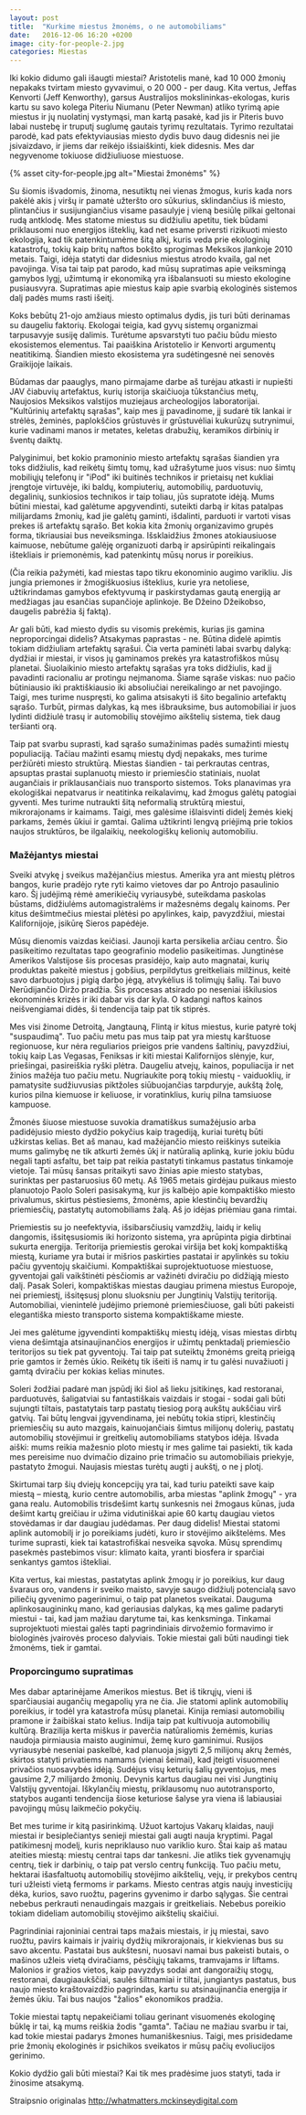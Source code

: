 ```yaml
---
layout: post
title:  "Kurkime miestus žmonėms, o ne automobiliams"
date:   2016-12-06 16:20 +0200
image: city-for-people-2.jpg
categories: Miestas
---
```


<p class="italic">Iki kokio didumo gali išaugti miestai? Aristotelis manė, kad 10 000 žmonių nepakaks
tvirtam miesto gyvavimui, o 20 000 - per daug. Kita vertus, Jeffas Kenvorti (Jeff Kenworthy), garsus Australijos mokslininkas-ekologas, kuris kartu su savo kolega
Piteriu Niumanu (Peter Newman) atliko tyrimą apie miestus ir jų nuolatinį vystymąsi,
man kartą pasakė, kad jis ir Piteris buvo labai nustebę ir truputį suglumę gautais tyrimų
rezultatais. Tyrimo rezultatai parodė, kad pats efektyviausias miesto dydis buvo daug
didesnis nei jie įsivaizdavo, ir jiems dar reikėjo išsiaiškinti, kiek didesnis. Mes dar
negyvenome tokiuose didžiuliuose miestuose.</p>

{% asset city-for-people.jpg alt="Miestai žmonėms" %}

<p>Su šiomis išvadomis, žinoma, nesutiktų nei vienas žmogus, kuris kada nors pakėlė akis
į viršų ir pamatė užteršto oro sūkurius, sklindančius iš miesto, plintančius ir
susijungiančius visame pasaulyje į vieną besiūlę pilkai geltonai rudą antklodę. Mes
statome miestus su didžiuliu apetitu, tiek būdami priklausomi nuo energijos išteklių, kad
net esame priversti rizikuoti miesto ekologija, kad tik patenkintumėme šitą alkį, kuris
veda prie ekologinių katastrofų, tokių kaip britų naftos bokšto sprogimas Meksikos
įlankoje 2010 metais. Taigi, idėja statyti dar didesnius miestus atrodo kvaila, gal net
pavojinga. Visa tai taip pat parodo, kad mūsų supratimas apie veiksmingą gamybos lygį,
užimtumą ir ekonomiką yra išbalansuoti su miesto ekologine pusiausvyra. Supratimas
apie miestus kaip apie svarbią ekologinės sistemos dalį padės mums rasti išeitį.</p>

<p>Koks bebūtų 21-ojo amžiaus miesto optimalus dydis, jis turi būti derinamas su daugeliu faktorių.
Ekologai teigia, kad gyvų sistemų organizmai tarpusavyje susiję dalimis. Turėtume apsvarstyti
tuo pačiu būdu miesto ekosistemos elementus. Tai paaiškina Aristotelio ir Kenvorti argumentų
neatitikimą. Šiandien miesto ekosistema yra sudėtingesnė nei senovės Graikijoje laikais.</p>

<p>Būdamas dar paauglys, mano pirmajame darbe aš turėjau atkasti ir nupiešti JAV čiabuvių
artefaktus, kurių istorija skaičiuoja tūkstančius metų, Naujosios Meksikos valstijos muziejaus
archeologijos laboratorijai. "Kultūrinių artefaktų sąrašas", kaip mes jį pavadinome, jį sudarė tik
lankai ir strėlės, žeminės, paplokščios grūstuvės ir grūstuvėliai kukurūzų sutrynimui, kurie
vadinami manos ir metates, keletas drabužių, keramikos dirbinių ir šventų daiktų.</p>

<p>Palyginimui, bet kokio pramoninio miesto artefaktų sąrašas šiandien yra toks didžiulis, kad
reikėtų šimtų tomų, kad užrašytume juos visus: nuo šimtų mobiliųjų telefonų ir "iPod" iki buitinės
technikos ir prietaisų net kukliai įrengtoje virtuvėje, iki baldų, kompiuterių, automobilių,
parduotuvių, degalinių, sunkiosios technikos ir taip toliau, jūs supratote idėją. Mums būtini
miestai, kad galėtume apgyvendinti, suteikti darbą ir kitas patalpas milijardams žmonių, kad jie
galėtų gaminti, išdalinti, parduoti ir vartoti visas prekes iš artefaktų sąrašo. Bet kokia kita žmonių
organizavimo grupės forma, tikriausiai bus neveiksminga. Išsklaidžius žmones
atokiausiuose kaimuose, nebūtume galėję organizuoti darbą ir apsirūpinti reikalingais ištekliais ir priemonėmis, kad patenkintų mūsų norus ir poreikius.</p>

<p>(Čia reikia pažymėti, kad miestas tapo tikru ekonominio augimo varikliu. Jis jungia priemones ir
žmogiškuosius išteklius, kurie yra netoliese, užtikrindamas gamybos efektyvumą ir
paskirstydamas gautą energiją ar medžiagas jau esančias supančioje aplinkoje. Be Džeino Džeikobso, daugelis pabrėžia šį faktą).</p>

<p>Ar gali būti, kad miesto dydis su visomis prekėmis, kurias jis gamina neproporcingai didelis?
Atsakymas paprastas - ne. Būtina didelė apimtis tokiam didžiuliam artefaktų sąrašui. Čia verta
paminėti labai svarbų dalyką: dydžiai ir miestai, ir visos jų gaminamos prekės yra katastrofiškos
mūsų planetai. Šiuolaikinio miesto artefaktų sąrašas yra toks didžiulis, kad jį pavadinti racionaliu
ar protingu neįmanoma. Šiame sąraše viskas: nuo pačio būtiniausio iki praktiškiausio iki
absoliučiai nereikalingo ar net pavojingo. Taigi, mes turime nuspręsti, ko galima atsisakyti iš šito
begalinio artefaktų sąrašo. Turbūt, pirmas dalykas, ką mes išbrauksime, bus automobiliai ir juos
lydinti didžiulė trasų ir automobilių stovėjimo aikštelių sistema, tiek daug teršianti orą.</p>

<p>Taip pat svarbu suprasti, kad sąrašo sumažinimas padės sumažinti miestų populiaciją. Tačiau
mažinti esamų miestų dydį nepakaks, mes turime peržiūrėti miesto struktūrą. Miestas šiandien -
tai perkrautas centras, apsuptas prastai suplanuotų miesto ir priemiesčio statiniais, nuolat
augančiais ir priklausančiais nuo transporto sistemos. Toks planavimas yra ekologiškai
nepatvarus ir neatitinka reikalavimų, kad žmogus galėtų patogiai gyventi. Mes turime nutraukti
šitą neformalią struktūrą miestui, mikrorajonams ir kaimams. Taigi, mes galėsime išlaisvinti
didelį žemės kiekį parkams, žemės ūkiui ir gamtai. Galima užtikrinti lengvą priėjimą prie tokios
naujos struktūros, be ilgalaikių, neekologiškų kelionių automobiliu.</p>

<h3>Mažėjantys miestai</h3>

<p>Sveiki atvykę į sveikus mažėjančius miestus. Amerika yra ant miestų plėtros bangos, kurie
pradėjo ryte ryti kaimo vietoves dar po Antrojo pasaulinio karo. Šį judėjimą rėmė amerikiečių
vyriausybė, suteikdama paskolas būstams, didžiulėms automagistralėms ir mažesnėms degalų
kainoms. Per kitus dešimtmečius miestai plėtėsi po apylinkes, kaip, pavyzdžiui, miestai Kalifornijoje, įsikūrę Sieros papėdėje.</p>

<p>Mūsų dienomis vaizdas keičiasi. Jaunoji karta persikelia arčiau centro. Šio pasikeitimo
rezultatas tapo geografinio modelio pasikeitimas. Jungtinėse Amerikos Valstijose šis procesas
prasidėjo, kaip auto magnatai, kurių produktas pakeitė miestus į gobšius, perpildytus greitkeliais
milžinus, keitė savo darbuotojus į pigią darbo jėgą, atvykėlius iš tolimųjų šalių. Tai buvo
Nerūdijančio Diržo pradžia. Šis procesas atsirado po neseniai iškilusios ekonominės krizės ir iki
dabar vis dar kyla. O kadangi naftos kainos neišvengiamai didės, ši tendencija taip pat tik stiprės.</p>

<p>Mes visi žinome Detroitą, Jangtauną, Flintą ir kitus miestus, kurie patyrė tokį "suspaudimą".
Tuo pačiu metu pas mus taip pat yra miestų karštuose regionuose, kur nėra reguliarios prieigos
prie vandens šaltinių, pavyzdžiui, tokių kaip Las Vegasas, Feniksas ir kiti miestai Kalifornijos
slėnyje, kur, priešingai, pasireiškia ryški plėtra. Daugeliu atvejų, kainos, populiacija ir net žinios
mažėja tuo pačiu metu. Nugriaukite porą tokių miestų - vaiduoklių, ir pamatysite sudžiuvusias
piktžoles siūbuojančias tarpduryje, aukštą žolę, kurios pilna kiemuose ir keliuose, ir voratinklius, kurių pilna tamsiuose kampuose.</p>

<p>Žmonės šiuose miestuose suvokia dramatiškus sumažėjusio arba padidėjusio miesto dydžio
pokyčius kaip tragediją, kuriai turėtų būti užkirstas kelias. Bet aš manau, kad mažėjančio
miesto reiškinys suteikia mums galimybę ne tik atkurti žemės ūkį ir natūralią aplinką, kurie jokiu
būdu negali tapti asfaltu, bet taip pat reikia pastatyti tinkamus pastatus tinkamoje vietoje. Tai
mūsų šansas pritaikyti savo žinias apie miesto statybas, surinktas per pastaruosius 60 metų. Aš
1965 metais girdėjau puikaus miesto planuotojo Paolo Soleri pasisakymą, kur jis kalbėjo apie
kompaktiško miesto privalumus, skirtus pėstiesiems, žmonėms, apie klestinčių bevardžių
priemiesčių, pastatytų automobiliams žalą. Aš jo idėjas priėmiau gana rimtai.</p>

<p>Priemiestis su jo neefektyvia, išsibarsčiusių vamzdžių, laidų ir kelių dangomis, išsitęsusiomis iki
horizonto sistema, yra aprūpinta pigia dirbtinai sukurta energija. Teritorija priemiestis gerokai
viršija bet kokį kompaktišką miestą, kuriame yra butai ir mišrios paskirties pastatai ir apylinkės
su tokiu pačiu gyventojų skaičiumi. Kompaktiškai suprojektuotuose miestuose, gyventojai gali
vaikštinėti pėsčiomis ar važinėti dviračiu po didžiąją miesto dalį. Pasak Soleri, kompaktiškas
miestas daugiau primena miestus Europoje, nei priemiestį, išsitęsusį plonu sluoksniu per
Jungtinių Valstijų teritoriją. Automobiliai, vienintelė judėjimo priemonė priemiesčiuose, gali būti
pakeisti elegantiška miesto transporto sistema kompaktiškame mieste.</p>

<p>Jei mes galėtume įgyvendinti kompaktiškų miestų idėją, visas miestas dirbtų viena dešimtąja
atsinaujinančios energijos ir užimtų penktadalį priemiesčio teritorijos su tiek pat gyventojų. Tai
taip pat suteiktų žmonėms greitą prieigą prie gamtos ir žemės ūkio. Reikėtų tik išeiti iš namų ir
tu galėsi nuvažiuoti į gamtą dviračiu per kokias kelias minutes.</p>

<p>Soleri žodžiai padarė man įspūdį iki šiol aš lieku įsitikinęs, kad restoranai, parduotuvės,
šaligatviai su fantastiškais vaizdais ir stogai - sodai gali būti sujungti tiltais, pastatytais tarp
pastatų tiesiog porą aukštų aukščiau virš gatvių. Tai būtų lengvai įgyvendinama, jei nebūtų
tokia stipri, klestinčių priemiesčių su auto mazgais, kainuojančiais šimtus milijonų dolerių,
pastatų automobilių stovėjimui ir greitkelių automobiliams statybos idėja. Išvada aiški: mums
reikia mažesnio ploto miestų ir mes galime tai pasiekti, tik kada mes pereisime nuo dvimačio
dizaino prie trimačio su automobiliais priekyje, pastatyto žmogui. Naujasis miestas turėtų augti į aukštį, o ne į plotį.</p>

<p>Skirtumai tarp šių dviejų koncepcijų yra tai, kad turiu pateikti save kaip miestą – miestą, kurio
centre automobilis, arba miestas "aplink žmogų" - yra gana realu. Automobilis trisdešimt kartų
sunkesnis nei žmogaus kūnas, juda dešimt kartų greičiau ir užima vidutiniškai apie 60 kartų
daugiau vietos stovėdamas ir dar daugiau judėdamas. Per daug didelis! Miestai statomi aplink
automobilį ir jo poreikiams judėti, kuro ir stovėjimo aikštelėms. Mes turime suprasti, kiek tai
katastrofiškai nesveika sąvoka. Mūsų sprendimų pasekmės pastebimos visur: klimato kaita, yranti biosfera ir sparčiai senkantys gamtos ištekliai.</p>

<p>Kita vertus, kai miestas, pastatytas aplink žmogų ir jo poreikius, kur daug švaraus oro, vandens
ir sveiko maisto, savyje saugo didžiulį potencialą savo piliečių gyvenimo pagerinimui, o taip pat
planetos sveikatai. Dauguma aplinkosaugininkų mano, kad geriausias dalykas, ką mes galime
padaryti miestui - tai, kad jam mažiau darytume tai, kas kenksminga. Tinkamai suprojektuoti
miestai galės tapti pagrindiniais dirvožemio formavimo ir biologinės įvairovės proceso dalyviais.
Tokie miestai gali būti naudingi tiek žmonėms, tiek ir gamtai.</p>

<h3>Proporcingumo supratimas</h3>

<p>Mes dabar aptarinėjame Amerikos miestus. Bet iš tikrųjų, vieni iš sparčiausiai augančių
megapolių yra ne čia. Jie statomi aplink automobilių poreikius, ir todėl yra katastrofa mūsų
planetai. Kinija remiasi automobilių pramone ir žaibiškai stato kelius. Indija taip pat kultivuoja
automobilių kultūrą. Brazilija kerta miškus ir paverčia natūraliomis žemėmis, kurias naudoja
pirmiausia maisto auginimui, žemę kuro gaminimui. Rusijos vyriausybė neseniai paskelbė, kad
planuoja įsigyti 2,5 milijonų akrų žemės, skirtos statyti privatiems namams (vienai šeimai), kad
įteigti visuomenei privačios nuosavybės idėją. Sudėjus visų keturių šalių gyventojus, mes
gausime 2,7 milijardo žmonių. Devynis kartus daugiau nei visi Jungtinių Valstijų gyventojai.
Iškylančių miestų, priklausomų nuo autotransporto, statybos auganti tendencija šiose keturiose
šalyse yra viena iš labiausiai pavojingų mūsų laikmečio pokyčių.</p>

<p>Bet mes turime ir kitą pasirinkimą. Užuot kartojus Vakarų klaidas, nauji miestai ir besiplečiantys
senieji miestai gali augti nauja kryptimi. Pagal patikimesnį modelį, kuris nepriklauso nuo variklio
kuro. Štai kaip aš matau ateities miestą: miestų centrai taps dar tankesni. Jie atliks tiek
gyvenamųjų centrų, tiek ir darbinių, o taip pat verslo centrų funkciją. Tuo pačiu metu, hektarai
išasfaltuotų automobilių stovėjimo aikštelių, vejų, ir prekybos centrų turi užleisti vietą fermoms ir
parkams. Miesto centras atgis naujų investicijų dėka, kurios, savo ruožtu, pagerins gyvenimo ir
darbo sąlygas. Šie centrai nebebus perkrauti nenaudingais mazgais ir greitkeliais. Nebebus
poreikio tokiam dideliam automobilių stovėjimo aikštelių skaičiui.</p>


<p>Pagrindiniai rajoniniai centrai taps mažais miestais, ir jų miestai, savo ruožtu, pavirs kaimais ir
įvairių dydžių mikrorajonais, ir kiekvienas bus su savo akcentu. Pastatai bus aukštesni, nuosavi
namai bus pakeisti butais, o mašinos užleis vietą dviračiams, pėsčiųjų takams, tramvajams
ir liftams. Malonios ir gražios vietos, kaip pavyzdys sodai ant dangoraižių stogų, restoranai,
daugiaaukščiai, saulės šiltnamiai ir tiltai, jungiantys pastatus, bus naujo miesto kraštovaizdžio
pagrindas, kartu su atsinaujinančia energija ir žemės ūkiu.
Tai bus naujos "žalios" ekonomikos pradžia.</p>

<p>Tokie miestai taptų nepakeičiami toliau gerinant visuomenės ekologinę būklę ir tai, ką mums
reiškia žodis "gamta". Tačiau ne mažiau svarbu ir tai, kad tokie miestai padarys žmones
humaniškesnius. Taigi, mes prisidedame prie žmonių ekologinės ir psichikos sveikatos ir mūsų
pačių evoliucijos gerinimo.</p>

<p>Kokio dydžio gali būti miestai? Kai tik mes pradėsime juos statyti, tada ir žinosime atsakymą.</p>

<p class="smaller"> Straipsnio originalas <a href="http://whatmatters.mckinseydigital.com" target="_blank">http://whatmatters.mckinseydigital.com</a></p>
